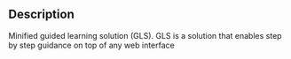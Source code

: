 ## Description

Minified guided learning solution (GLS). GLS is a solution that enables step by step guidance on top of any web interface
